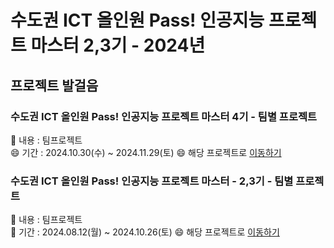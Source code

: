 
# 수도권 ICT 올인원 Pass! 인공지능 프로젝트 마스터 2,3기 - 2024년

## 프로젝트 발걸음 

### 수도권 ICT 올인원 Pass! 인공지능 프로젝트 마스터 4기 - 팀별 프로젝트
🔭 내용 : 팀프로젝트  <br>
😄 기간 : 2024.10.30(수) ~ 2024.11.29(토)
😄 해당 프로젝트로 [이동하기](https://github.com/LDJWJ/Goorm_2024_ICT23_allinOne/tree/main/03_Project_Third)  

### 수도권 ICT 올인원 Pass! 인공지능 프로젝트 마스터 - 2,3기 - 팀별 프로젝트
🔭 내용 : 팀프로젝트  <br>
🔭 기간 : 2024.08.12(월) ~ 2024.10.26(토)
😄 해당 프로젝트로 [이동하기](https://github.com/LDJWJ/Goorm_2024_ICT23_allinOne/tree/main/03_Project_Third)  


<!--
**LDJWJ/LDJWJ** is a ✨ _special_ ✨ repository because its `README.md` (this file) appears on your GitHub profile.

Here are some ideas to get you started:

- 🔭 I’m currently working on ...
- 🌱 I’m currently learning ...
- 👯 I’m looking to collaborate on ...
- 🤔 I’m looking for help with ...
- 💬 Ask me about ...
- 📫 How to reach me: ...
- 😄 Pronouns: ...
- ⚡ Fun fact: ...
-->
